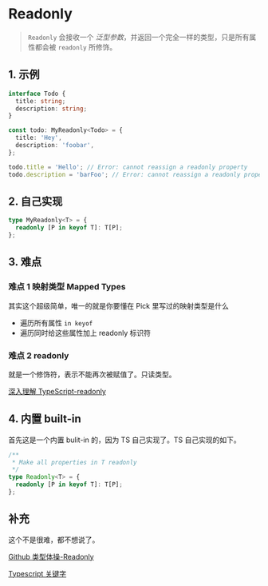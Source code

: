 # Readonly

> `Readonly` 会接收一个 _泛型参数_，并返回一个完全一样的类型，只是所有属性都会被 `readonly` 所修饰。

## 1. 示例

```typescript
interface Todo {
  title: string;
  description: string;
}

const todo: MyReadonly<Todo> = {
  title: 'Hey',
  description: 'foobar',
};

todo.title = 'Hello'; // Error: cannot reassign a readonly property
todo.description = 'barFoo'; // Error: cannot reassign a readonly property
```

## 2. 自己实现

```typescript
type MyReadonly<T> = {
  readonly [P in keyof T]: T[P];
};
```

## 3. 难点

### 难点 1 映射类型 Mapped Types

其实这个超级简单，唯一的就是你要懂在 Pick 里写过的映射类型是什么

- 遍历所有属性 `in keyof`
- 遍历同时给这些属性加上 readonly 标识符

### 难点 2 readonly

就是一个修饰符，表示不能再次被赋值了。只读类型。

[深入理解 TypeScript-readonly](https://jkchao.github.io/typescript-book-chinese/typings/readonly.html)

## 4. 内置 built-in

首先这是一个内置 bulit-in 的，因为 TS 自己实现了。TS 自己实现的如下。

```typescript
/**
 * Make all properties in T readonly
 */
type Readonly<T> = {
  readonly [P in keyof T]: T[P];
};
```

## 补充

这个不是很难，都不想说了。

[Github 类型体操-Readonly](https://github.com/type-challenges/type-challenges/blob/d535735ae6cebd15019b14661577e67683a00461/questions/00007-easy-readonly/README.zh-CN.md)

[Typescript 关键字](https://juejin.cn/post/7034035155434110990)

